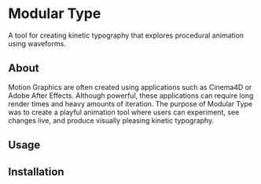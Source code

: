 # Modular Type
A tool for creating kinetic typography that explores procedural animation using waveforms.

## About
Motion Graphics are often created using applications such as Cinema4D or Adobe After Effects. Although powerful, these applications can require long render times and heavy amounts of iteration. The purpose of Modular Type was to create a playful animation tool where users can experiment, see changes live, and produce visually pleasing kinetic typography.

## Usage

## Installation
